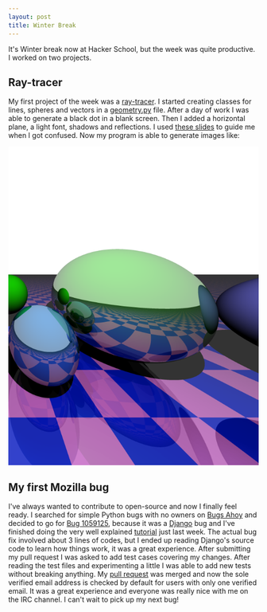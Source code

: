 ```yaml
---
layout: post
title: Winter Break
---
```


It's Winter break now at Hacker School, but the week was quite productive. I worked on two projects.
## Ray-tracer

My first project of the week was a [ray-tracer](http://en.wikipedia.org/wiki/Ray_tracing_%28graphics%29). I started creating classes for lines, spheres and vectors in a [geometry.py](https://github.com/adusca/ray-tracer/blob/master/geometry.py) file. After a day of work I was able to generate a black dot in a blank screen. Then I added a horizontal plane, a light font, shadows and reflections. I used [these slides](http://fileadmin.cs.lth.se/cs/Education/EDAN30/lectures/S1-rt.pdf) to guide me when I got confused. Now my program is able to generate images like:

![Ray-tracer](/images/rays.png "Final result")
## My first Mozilla bug

I've always wanted to contribute to open-source and now I finally feel ready. I searched for simple Python bugs with no owners on [Bugs Ahoy](http://www.joshmatthews.net/bugsahoy/?py=1&unowned=1&simple=1) and decided to go for [Bug 1059125](https://bugzilla.mozilla.org/show_bug.cgi?id=1052195), because it was a [Django](https://www.djangoproject.com/) bug and I've finished doing the very well explained [tutorial](https://docs.djangoproject.com/en/1.7/intro/tutorial01/) just last week. The actual bug fix involved about 3 lines of codes, but I ended up reading Django's source code to learn how things work, it was a great experience. After submitting my pull request I was asked to add test cases covering my changes. After reading the test files and experimenting a little I was able to add new tests without breaking anything. My [pull request](https://github.com/mozilla/kuma/pull/2976) was merged and now the sole verified email address is checked by default for users with only one verified email. It was a great experience and everyone was really nice with me on the IRC channel. I can't wait to pick up my next bug!
